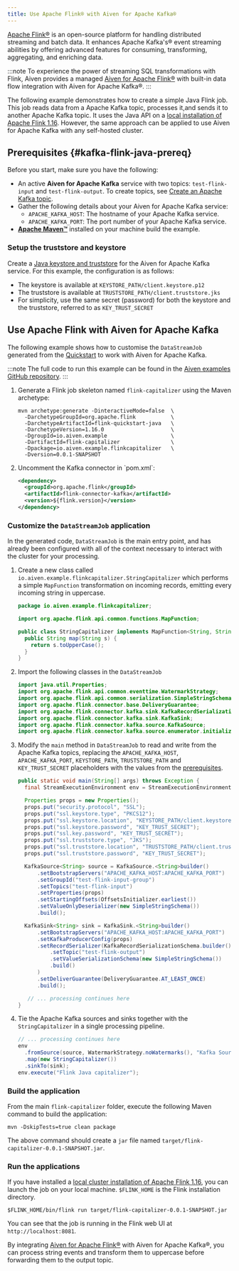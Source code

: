 ```yaml
---
title: Use Apache Flink® with Aiven for Apache Kafka®
---
```


[Apache Flink®](https://flink.apache.org/) is an open-source platform for handling distributed streaming and batch data. It enhances Apache Kafka's® event streaming abilities by offering advanced features for consuming, transforming, aggregating, and enriching data.

:::note
To experience the power of streaming SQL transformations
with Flink, Aiven provides a managed
[Aiven for Apache Flink®](/docs/products/flink) with built-in data
flow integration with Aiven for Apache Kafka®.
:::

The following example demonstrates how to create a simple Java Flink job. This job
reads data from a Apache Kafka topic, processes it,and sends it to another Apache Kafka
topic. It uses the Java API on a
[local installation of Apache Flink 1.16](https://nightlies.apache.org/flink/flink-docs-release-1.16/docs/try-flink/local_installation/). However, the same approach can be applied to use
Aiven for Apache Kafka with any self-hosted cluster.

## Prerequisites {#kafka-flink-java-prereq}

Before you start, make sure you have the following:

- An active **Aiven for Apache Kafka** service with two topics: `test-flink-input` and `test-flink-output`.
  To create topics, see [Create an Apache Kafka topic](https://docs.aiven.io/docs/products/kafka/howto/create-topic.html).
- Gather the following details about your Aiven for Apache Kafka service:
   - `APACHE_KAFKA_HOST`: The hostname of your Apache Kafka service.
   - `APACHE_KAFKA_PORT`: The port number of your Apache Kafka service.
- [**Apache Maven™**](https://maven.apache.org/install.html) installed on your machine
    build the example.

### Setup the truststore and keystore

Create a
[Java keystore and truststore](keystore-truststore) for the Aiven for Apache Kafka service.
For this example, the configuration is as follows:

- The keystore is available at `KEYSTORE_PATH/client.keystore.p12`
- The truststore is available at
  `TRUSTSTORE_PATH/client.truststore.jks`
- For simplicity, use  the same secret (password) for both the
  keystore and the truststore, referred to as `KEY_TRUST_SECRET`

## Use Apache Flink with Aiven for Apache Kafka

The following example shows how to customise the `DataStreamJob`
generated from the
[Quickstart](https://nightlies.apache.org/flink/flink-docs-release-1.16/docs/dev/configuration/overview/)
to work with Aiven for Apache Kafka.

:::note
The full code to run this example can be found in the [Aiven examples
GitHub
repository](https://github.com/aiven/aiven-examples/tree/master/kafka/flink-capitalizer).
:::

1.  Generate a Flink job skeleton named `flink-capitalizer` using the
    Maven archetype:

    ```shell
    mvn archetype:generate -DinteractiveMode=false  \
      -DarchetypeGroupId=org.apache.flink           \
      -DarchetypeArtifactId=flink-quickstart-java   \
      -DarchetypeVersion=1.16.0                     \
      -DgroupId=io.aiven.example                    \
      -DartifactId=flink-capitalizer                \
      -Dpackage=io.aiven.example.flinkcapitalizer   \
      -Dversion=0.0.1-SNAPSHOT
    ```

1.  Uncomment the Kafka connector in \`pom.xml\`:

    ```xml
    <dependency>
      <groupId>org.apache.flink</groupId>
      <artifactId>flink-connector-kafka</artifactId>
      <version>${flink.version}</version>
    </dependency>
    ```

### Customize the `DataStreamJob` application

In the generated code, `DataStreamJob` is the main entry point, and has
already been configured with all of the context necessary to interact
with the cluster for your processing.

1.  Create a new class called
    `io.aiven.example.flinkcapitalizer.StringCapitalizer` which performs
    a simple `MapFunction` transformation on incoming records, emitting every incoming
    string in uppercase.

    ```java
    package io.aiven.example.flinkcapitalizer;

    import org.apache.flink.api.common.functions.MapFunction;

    public class StringCapitalizer implements MapFunction<String, String> {
      public String map(String s) {
        return s.toUpperCase();
      }
    }
    ```

1.  Import the following classes in the `DataStreamJob`

    ```java
    import java.util.Properties;
    import org.apache.flink.api.common.eventtime.WatermarkStrategy;
    import org.apache.flink.api.common.serialization.SimpleStringSchema;
    import org.apache.flink.connector.base.DeliveryGuarantee;
    import org.apache.flink.connector.kafka.sink.KafkaRecordSerializationSchema;
    import org.apache.flink.connector.kafka.sink.KafkaSink;
    import org.apache.flink.connector.kafka.source.KafkaSource;
    import org.apache.flink.connector.kafka.source.enumerator.initializer.OffsetsInitializer;
    ```

1.  Modify the `main` method in `DataStreamJob` to read and write from
    the Apache Kafka topics, replacing the `APACHE_KAFKA_HOST`,
    `APACHE_KAFKA_PORT`, `KEYSTORE_PATH`, `TRUSTSTORE_PATH` and
    `KEY_TRUST_SECRET` placeholders with the values from the
    [prerequisites](/docs/products/kafka/howto/flink-with-aiven-for-kafka#kafka-flink-java-prereq).

    ```java
    public static void main(String[] args) throws Exception {
      final StreamExecutionEnvironment env = StreamExecutionEnvironment.getExecutionEnvironment();

      Properties props = new Properties();
      props.put("security.protocol", "SSL");
      props.put("ssl.keystore.type", "PKCS12");
      props.put("ssl.keystore.location", "KEYSTORE_PATH/client.keystore.p12");
      props.put("ssl.keystore.password", "KEY_TRUST_SECRET");
      props.put("ssl.key.password", "KEY_TRUST_SECRET");
      props.put("ssl.truststore.type", "JKS");
      props.put("ssl.truststore.location", "TRUSTSTORE_PATH/client.truststore.jks");
      props.put("ssl.truststore.password", "KEY_TRUST_SECRET");

      KafkaSource<String> source = KafkaSource.<String>builder()
          .setBootstrapServers("APACHE_KAFKA_HOST:APACHE_KAFKA_PORT")
          .setGroupId("test-flink-input-group")
          .setTopics("test-flink-input")
          .setProperties(props)
          .setStartingOffsets(OffsetsInitializer.earliest())
          .setValueOnlyDeserializer(new SimpleStringSchema())
          .build();

      KafkaSink<String> sink = KafkaSink.<String>builder()
          .setBootstrapServers("APACHE_KAFKA_HOST:APACHE_KAFKA_PORT")
          .setKafkaProducerConfig(props)
          .setRecordSerializer(KafkaRecordSerializationSchema.builder()
              .setTopic("test-flink-output")
              .setValueSerializationSchema(new SimpleStringSchema())
              .build()
          )
          .setDeliverGuarantee(DeliveryGuarantee.AT_LEAST_ONCE)
          .build();

       // ... processing continues here
    }
    ```

1.  Tie the Apache Kafka sources and sinks together with the
    `StringCapitalizer` in a single processing pipeline.

    ```java
    // ... processing continues here
    env
      .fromSource(source, WatermarkStrategy.noWatermarks(), "Kafka Source")
      .map(new StringCapitalizer())
      .sinkTo(sink);
    env.execute("Flink Java capitalizer");
    ```

### Build the application

From the main `flink-capitalizer` folder, execute the following Maven
command to build the application:

```shell
mvn -DskipTests=true clean package
```

The above command should create a `jar` file named
`target/flink-capitalizer-0.0.1-SNAPSHOT.jar`.

### Run the applications

If you have installed a [local cluster installation of Apache Flink
1.16](https://nightlies.apache.org/flink/flink-docs-release-1.16/docs/try-flink/local_installation/),
you can launch the job on your local machine. `$FLINK_HOME` is the Flink
installation directory.

```shell
$FLINK_HOME/bin/flink run target/flink-capitalizer-0.0.1-SNAPSHOT.jar
```

You can see that the job is running in the Flink web UI at
`http://localhost:8081`.

By integrating [Aiven for Apache Flink®](/docs/products/flink) with
Aiven for Apache Kafka®, you can process string events and transform
them to uppercase before forwarding them to the output topic.
